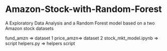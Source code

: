 # Amazon-Stock-with-Random-Forest
A Exploratory Data Analysis and a Random Forest model based on a two Amazon stock datasets

fund_amzn => dataset 1
price_amzn=> dataset 2
stock_mkt_model.ipynb => script
helpers.py => helpers script
